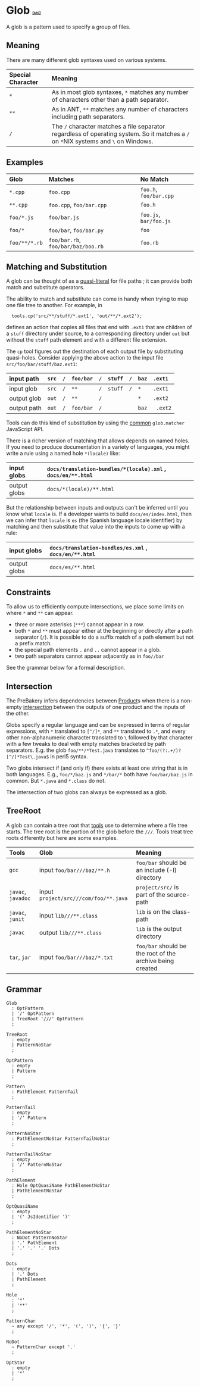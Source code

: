 # Glob <font size='1'><a href='http://code.google.com/p/prebake/source/browse/trunk/code/src/org/prebake/core/Glob.java'>(src)</a></font> #
A glob is a pattern used to specify a group of files.

## Meaning ##
There are many different glob syntaxes used on various systems.

| **Special Character** | **Meaning** |
|:----------------------|:------------|
| `*` | As in most glob syntaxes, `*` matches any number of characters other than a path separator. |
| `**` | As in ANT, `**` matches any number of characters including path separators. |
| `/` | The `/` character matches a file separator regardless of operating system.  So it matches a `/` on `*`NIX systems and `\` on Windows. |


## Examples ##
| **Glob** | **Matches** | **No Match** |
|:---------|:------------|:-------------|
| `*.cpp` | `foo.cpp` | `foo.h`, `foo/bar.cpp` |
| `**.cpp` | `foo.cpp`, `foo/bar.cpp` | `foo.h` |
| `foo/*.js` | `foo/bar.js` | `foo.js`, `bar/foo.js` |
| `foo/*` | `foo/bar`, `foo/bar.py` | `foo` |
| `foo/**/*.rb` | `foo/bar.rb`, `foo/bar/baz/boo.rb` | `foo.rb` |


## Matching and Substitution ##
A glob can be thought of as a [quasi-literal](http://www.cypherpunks.to/erights/elang/grammar/quasi-overview.html) for file paths ; it can provide both match and substitute operators.

The ability to match and substitute can come in handy when trying to map one file tree to another.  For example, in
```
  tools.cp('src/**/stuff/*.ext1', 'out/**/*.ext2');
```
defines an action that copies all files that end with `.ext1` that are children of a `stuff` directory under source, to a corresponding directory under `out` but without the `stuff` path element and with a different file extension.

The `cp` tool figures out the destination of each output file by substituting quasi-holes.  Consider applying the above action to the input file `src/foo/bar/stuff/baz.ext1`:

| input path | `src` | `/` | `foo/bar` | `/` | `stuff` | `/` | `baz` | `.ext1` |
|:-----------|:------|:----|:----------|:----|:--------|:----|:------|:--------|
| input glob | `src` | `/` | `**` |      `/` | `stuff` | `/` | `*` |  `.ext1` |
| output glob | `out` | `/` | `**` | `/` |  |  |  `*` |   `.ext2` |
| output path | `out` | `/` | `foo/bar` | `/` |  |  | `baz` | ` .ext2` |

Tools can do this kind of substitution by using the [common](CommonJsEnv.md) `glob.matcher` JavaScript API.

There is a richer version of matching that allows depends on named holes.  If you need to produce documentation in a variety of languages, you might write a rule using a named hole `*(locale)` like:

| input globs | `docs/translation-bundles/*(locale).xml` , `docs/en/**.html` |
|:------------|:-------------------------------------------------------------|
| output globs | `docs/*(locale)/**.html` |

But the relationship between inputs and outputs can't be inferred until you know what `locale` is.
If a developer wants to build `docs/es/index.html`, then we can infer that `locale` is `es` (the Spanish language locale identifier) by matching and then substitute that value into the inputs to come up with a rule:

| input globs | `docs/translation-bundles/es.xml` , `docs/en/**.html` |
|:------------|:------------------------------------------------------|
| output globs | `docs/es/**.html` |


## Constraints ##
To allow us to efficiently compute intersections, we place some limits on where `*` and `**` can appear.
  * three or more asterisks (`***`) cannot appear in a row.
  * both `*` and `**` must appear either at the beginning or directly after a path separator (`/`).  It is possible to do a suffix match of a path element but not a prefix match.
  * the special path elements `.` and `..` cannot appear in a glob.
  * two path separators cannot appear adjacently as in `foo//bar`

See the grammar below for a formal description.


## Intersection ##
The PreBakery infers dependencies between [Product](Product.md)s when there is a non-empty [intersection](http://en.wikipedia.org/wiki/Intersection_(set_theory)) between the outputs of one product and the inputs of the other.

Globs specify a regular language and can be expressed in terms of regular expressions, with `*` translated to `[^/]*`, and `**` translated to `.*`, and every other non-alphanumeric character translated to `\` followed by that character with a few tweaks to deal with empty matches bracketed by path separators.  E.g. the glob `foo/**/*Test.java` translates to `^foo/(?:.+/)?[^/]*Test\.java$` in perl5 syntax.

Two globs intersect if (and only if) there exists at least one string that is in both languages.  E.g., `foo/*/baz.js` and `*/bar/*` both have `foo/bar/baz.js` in common.  But `*.java` and `*.class` do not.

The intersection of two globs can always be expressed as a glob.


## TreeRoot ##
A glob can contain a tree root that [tools](ToolFile.md) use to determine where a file tree starts.  The tree root is the portion of the glob before the `///`.  Tools treat tree roots differently but here are some examples.

| **Tools** | **Glob** | **Meaning** |
|:----------|:---------|:------------|
| `gcc` | input `foo/bar///baz/**.h` | `foo/bar` should be an include (-I) directory |
| `javac`, `javadoc` | input `project/src///com/foo/**.java` | `project/src/` is part of the source-path |
| `javac`, `junit` | input `lib///**.class` | `lib` is on the class-path |
| `javac` | output `lib///**.class` | `lib` is the output directory |
| `tar`, `jar` | input `foo/bar///baz/*.txt` | `foo/bar` should be the root of the archive being created |


## Grammar ##
```
Glob
  : OptPattern
  | '/' OptPattern
  | TreeRoot '///' OptPattern
  ;

TreeRoot
  : empty
  | PatternNoStar
  ;

OptPattern
  : empty
  | Patterm
  ;

Pattern
  : PathElement PatternTail
  ;

PatternTail
  : empty
  | '/' Pattern
  ;

PatternNoStar
  : PathElementNoStar PatternTailNoStar
  ;

PatternTailNoStar
  : empty
  | '/' PatternNoStar
  ;

PathElement
  : Hole OptQuasiName PathElementNoStar
  | PathElementNoStar
  ;

OptQuasiName
  : empty
  | '(' JsIdentifier ')'
  ;

PathElementNoStar
  : NoDot PatternNoStar
  | '.' PathElement
  | '.' '.' '.' Dots
  ;

Dots
  : empty
  | '.' Dots
  | PathElement
  ;

Hole
  : '*'
  | '**'
  ;

PatternChar
  ~ any except '/', '*', '(', ')', '{', '}'
  ;

NoDot
  ~ PatternChar except '.'
  ;

OptStar
  : empty
  | '*'
  ;
```